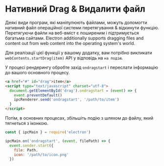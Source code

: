 # Нативний Drag & Видалити файл

Деякі види програм, які маніпулюють файлами, можуть допомогти нативний файл операційної системи перетягування & відкинути функцію. Перетягуючи файли на веб-вміст є поширеним і підтримується багатьма сайтами. Electron additionally supports dragging files and content out from web content into the operating system's world.

Для реалізації цієї функції у вашому додатку, вам потрібно викликати `webContents.startDrag(item)` API у відповідь на `на подію`.

У процесі рендерингу обробте захід `ondragstart` і переслати інформацію до вашого основного процесу.

```html
<a href="#" id="drag">item</a>
<script type="text/javascript" charset="utf-8">
  document.getElementById('drag').ondragstart = (event) => {
    event.preventDefault()
    ipcRenderer.send('ondragstart', '/path/to/item')
  }
</script>
```

Потім, в основних процесах, збільшіть подію з шляхом до файлу, який тягнеться з іконкою.

```javascript
const { ipcMain } = require('electron')

ipcMain.on('ondragstart', (event, filePath) => {
  event.sender.start({
    file: Path,
    icon: '/path/to/icon.png'
  })

```
